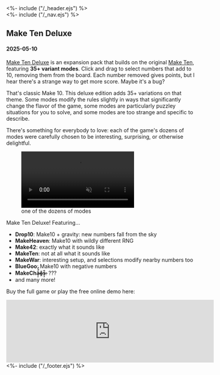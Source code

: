 <!DOCTYPE html>
<html lang="en">
<head>
<%- include ("/_header.ejs") %>
</head>
<body>
<div class="wrapper">
<%- include ("/_nav.ejs") %>
<section id="main-content">
<h1 class="post-title">Make Ten Deluxe</h1>
<h4 class="post-meta">2025-05-10</h4>

[Make Ten Deluxe](https://pancelor.itch.io/make-ten-deluxe) is an expansion pack that builds on the original [Make Ten](https://pancelor.itch.io/make-ten), featuring **35+ variant modes**. Click and drag to select numbers that add to 10, removing them from the board. Each number removed gives points, but I hear there's a strange way to get more score. Maybe it's a bug?

That's classic Make 10. This deluxe edition adds 35+ variations on that theme. Some modes modify the rules slightly in ways that significantly change the flavor of the game, some modes are particularly puzzley situations for you to solve, and some modes are too strange and specific to describe.

There's something for everybody to love: each of the game's dozens of modes were carefully chosen to be interesting, surprising, or otherwise delightful.

<figure>
  <video preload="auto" controls loop autoplay muted src="/assets/make-ten/war.mp4"></video>
  <figcaption>one of the dozens of modes</figcaption>
</figure>

Make Ten Deluxe! Featuring...
- **Drop10**: Make10 + gravity: new numbers fall from the sky
- **MakeHeaven**: Make10 with wildly different RNG
- **Make42**: exactly what it sounds like
- **MakeTen**: not at all what it sounds like
- **MakeWar**: interesting setup, and selections modify nearby numbers too
- **BlueGoo**: Make10 with negative numbers
- **MakeChä̶̝̣́̈́o̴̯͊s̶͉̟͒**: ???
- and many more!

Buy the full game or play the free online demo here:

<iframe frameborder="0" src="https://itch.io/embed/2882412?bg_color=212121&amp;fg_color=ffffff&amp;link_color=FEEC3A&amp;border_color=333333" width="552" height="167"><a href="https://pancelor.itch.io/make-ten-deluxe">Make Ten Deluxe by pancelor</a></iframe>

</section>
<%- include ("/_footer.ejs") %>
</body>
</html>
